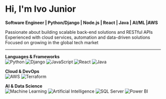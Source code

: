 # Hi, I'm Ivo Junior  
**Software Engineer | Python/Django | Node.js | React | Java | AI/ML |AWS**

Passionate about building scalable back-end solutions and RESTful APIs  
Experienced with cloud services, automation and data-driven solutions  
Focused on growing in the global tech market  

---

**Languages & Frameworks**  
![Python](https://img.shields.io/badge/Python-3776AB?style=for-the-badge&logo=python&logoColor=white)
![Django](https://img.shields.io/badge/Django-092E20?style=for-the-badge&logo=django&logoColor=white)
![JavaScript](https://img.shields.io/badge/JavaScript-F7DF1E?style=for-the-badge&logo=javascript&logoColor=black)
![React](https://img.shields.io/badge/React-20232A?style=for-the-badge&logo=react&logoColor=61DAFB)
![Java](https://img.shields.io/badge/Java-007396?style=for-the-badge&logo=java&logoColor=white)

**Cloud & DevOps**  
![AWS](https://img.shields.io/badge/AWS-232F3E?style=for-the-badge&logo=amazon-aws&logoColor=FF9900)
![Terraform](https://img.shields.io/badge/Terraform-623CE4?style=for-the-badge&logo=terraform&logoColor=white)

**AI & Data Science**  
![Machine Learning](https://img.shields.io/badge/Machine%20Learning-102230?style=for-the-badge&logo=tensorflow&logoColor=orange)
![Artificial Intelligence](https://img.shields.io/badge/Artificial%20Intelligence-0A66C2?style=for-the-badge&logo=openai&logoColor=white)
![SQL Server](https://img.shields.io/badge/SQL%20Server-CC2927?style=for-the-badge&logo=microsoft-sql-server&logoColor=white)
![Power BI](https://img.shields.io/badge/Power%20BI-F2C811?style=for-the-badge&logo=power-bi&logoColor=black)
